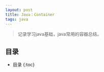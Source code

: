 ```yaml
---
layout: post
title: Java：Container
tags: java
---
```



> 记录学习java基础，java常用的容器总结。

##  目录
* 目录
{:toc}
